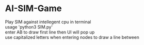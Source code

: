 # AI-SIM-Game
Play SIM against intellegent cpu in terminal  
usage 'python3 SIM.py'  
enter AB to draw first line then UI will pop up  
use capitalized letters when entering nodes to draw a line between 
